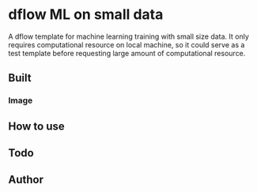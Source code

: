 # dflow ML on small data
A dflow template for machine learning training with small size data. It only requires computational resource on local machine, so it could serve as a test template before requesting large amount of computational resource.


## Built
### Image
## How to use
###
## Todo
## Author